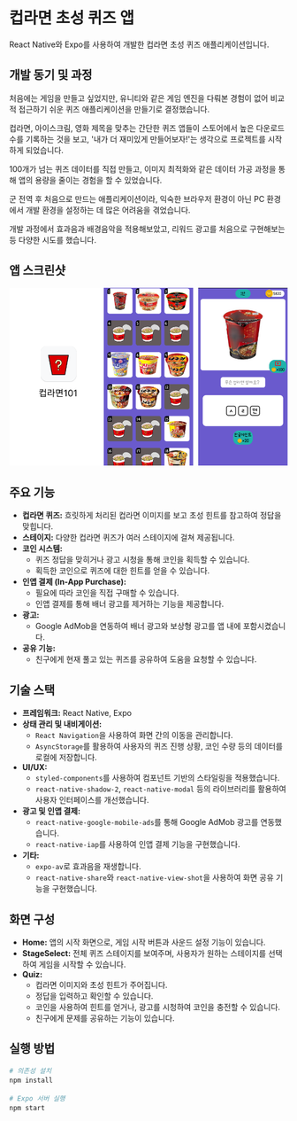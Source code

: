 # 컵라면 초성 퀴즈 앱

React Native와 Expo를 사용하여 개발한 컵라면 초성 퀴즈 애플리케이션입니다.

## 개발 동기 및 과정

처음에는 게임을 만들고 싶었지만, 유니티와 같은 게임 엔진을 다뤄본 경험이 없어 비교적 접근하기 쉬운 퀴즈 애플리케이션을 만들기로 결정했습니다.

컵라면, 아이스크림, 영화 제목을 맞추는 간단한 퀴즈 앱들이 스토어에서 높은 다운로드 수를 기록하는 것을 보고, '내가 더 재미있게 만들어보자!'는 생각으로 프로젝트를 시작하게 되었습니다.

100개가 넘는 퀴즈 데이터를 직접 만들고, 이미지 최적화와 같은 데이터 가공 과정을 통해 앱의 용량을 줄이는 경험을 할 수 있었습니다.

군 전역 후 처음으로 만드는 애플리케이션이라, 익숙한 브라우저 환경이 아닌 PC 환경에서 개발 환경을 설정하는 데 많은 어려움을 겪었습니다.

개발 과정에서 효과음과 배경음악을 적용해보았고, 리워드 광고를 처음으로 구현해보는 등 다양한 시도를 했습니다.

## 앱 스크린샷

![앱 스크린샷](./example.png)

## 주요 기능

- **컵라면 퀴즈:** 흐릿하게 처리된 컵라면 이미지를 보고 초성 힌트를 참고하여 정답을 맞힙니다.
- **스테이지:** 다양한 컵라면 퀴즈가 여러 스테이지에 걸쳐 제공됩니다.
- **코인 시스템:**
    - 퀴즈 정답을 맞히거나 광고 시청을 통해 코인을 획득할 수 있습니다.
    - 획득한 코인으로 퀴즈에 대한 힌트를 얻을 수 있습니다.
- **인앱 결제 (In-App Purchase):**
    - 필요에 따라 코인을 직접 구매할 수 있습니다.
    - 인앱 결제를 통해 배너 광고를 제거하는 기능을 제공합니다.
- **광고:**
    - Google AdMob을 연동하여 배너 광고와 보상형 광고를 앱 내에 포함시켰습니다.
- **공유 기능:**
    - 친구에게 현재 풀고 있는 퀴즈를 공유하여 도움을 요청할 수 있습니다.

## 기술 스택

- **프레임워크:** React Native, Expo
- **상태 관리 및 내비게이션:**
    - `React Navigation`을 사용하여 화면 간의 이동을 관리합니다.
    - `AsyncStorage`를 활용하여 사용자의 퀴즈 진행 상황, 코인 수량 등의 데이터를 로컬에 저장합니다.
- **UI/UX:**
    - `styled-components`를 사용하여 컴포넌트 기반의 스타일링을 적용했습니다.
    - `react-native-shadow-2`, `react-native-modal` 등의 라이브러리를 활용하여 사용자 인터페이스를 개선했습니다.
- **광고 및 인앱 결제:**
    - `react-native-google-mobile-ads`를 통해 Google AdMob 광고를 연동했습니다.
    - `react-native-iap`를 사용하여 인앱 결제 기능을 구현했습니다.
- **기타:**
    - `expo-av`로 효과음을 재생합니다.
    - `react-native-share`와 `react-native-view-shot`을 사용하여 화면 공유 기능을 구현했습니다.

## 화면 구성

- **Home:** 앱의 시작 화면으로, 게임 시작 버튼과 사운드 설정 기능이 있습니다.
- **StageSelect:** 전체 퀴즈 스테이지를 보여주며, 사용자가 원하는 스테이지를 선택하여 게임을 시작할 수 있습니다.
- **Quiz:**
    - 컵라면 이미지와 초성 힌트가 주어집니다.
    - 정답을 입력하고 확인할 수 있습니다.
    - 코인을 사용하여 힌트를 얻거나, 광고를 시청하여 코인을 충전할 수 있습니다.
    - 친구에게 문제를 공유하는 기능이 있습니다.

## 실행 방법

```bash
# 의존성 설치
npm install

# Expo 서버 실행
npm start
```